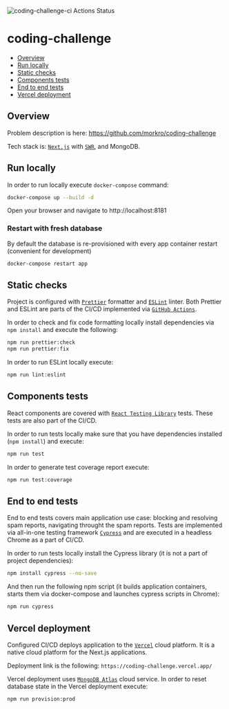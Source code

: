 ![coding-challenge-ci Actions Status](https://github.com/ilya-labutin/coding-challenge/workflows/coding-challenge-ci/badge.svg)

# coding-challenge

<!-- TOC depthFrom:2 -->

- [Overview](#overview)
- [Run locally](#run-locally)
- [Static checks](#static-checks)
- [Components tests](#components-tests)
- [End to end tests](#end-to-end-tests)
- [Vercel deployment](#vercel-deployment)

<!-- /TOC -->

## Overview

Problem description is here: https://github.com/morkro/coding-challenge

Tech stack is: [`Next.js`](https://nextjs.org) with [`SWR`](https://swr.vercel.app/), and MongoDB.

## Run locally

In order to run locally execute `docker-compose` command:

```bash
docker-compose up --build -d
```

Open your browser and navigate to http://localhost:8181

### Restart with fresh database

By default the database is re-provisioned with every app container restart (convenient for development)

```bash
docker-compose restart app
```

## Static checks

Project is configured with [`Prettier`](https://prettier.io) formatter and [`ESLint`](https://eslint.org/) linter. Both Prettier and ESLint are parts of the CI/CD implemented via [`GitHub Actions`](https://docs.github.com/en/actions).

In order to check and fix code formatting locally install dependencies via `npm install` and execute the following:

```bash
npm run prettier:check
npm run prettier:fix
```

In order to run ESLint locally execute:

```bash
npm run lint:eslint
```

## Components tests

React components are covered with [`React Testing Library`](https://testing-library.com/docs/react-testing-library/intro) tests. These tests are also part of the CI/CD.

In order to run tests locally make sure that you have dependencies installed (`npm install`) and execute:

```bash
npm run test
```

In order to generate test coverage report execute:

```bash
npm run test:coverage
```

## End to end tests

End to end tests covers main application use case: blocking and resolving spam reports, navigating throught the spam reports. Tests are implemented via all-in-one testing framework [`Cypress`](https://www.cypress.io/) and are executed in a headless Chrome as a part of CI/CD.

In order to run tests locally install the Cypress library (it is not a part of project dependencies):

```bash
npm install cypress --no-save
```

And then run the following npm script (it builds application containers, starts them via docker-compose and launches cypress scripts in Chrome):

```bash
npm run cypress
```

## Vercel deployment

Configured CI/CD deploys application to the [`Vercel`](https://vercel.com/) cloud platform. It is a native cloud platform for the Next.js applications.

Deployment link is the following: `https://coding-challenge.vercel.app/`

Vercel deployment uses [`MongoDB Atlas`](https://www.mongodb.com/cloud/atlas) cloud service. In order to reset database state in the Vercel deployment execute:

```bash
npm run provision:prod
```
